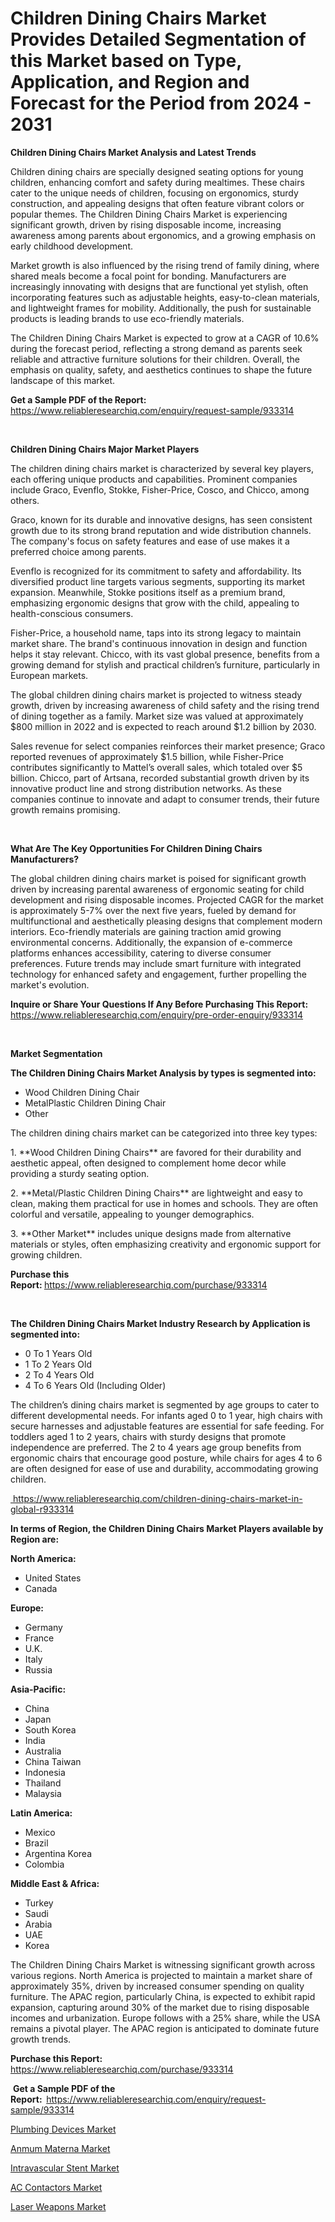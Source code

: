 <p><h1>Children Dining Chairs Market Provides Detailed Segmentation of this Market based on Type, Application, and Region and Forecast for the Period from 2024 - 2031</h1></p><p><strong>Children Dining Chairs Market Analysis and Latest Trends</strong></p>
<p><p>Children dining chairs are specially designed seating options for young children, enhancing comfort and safety during mealtimes. These chairs cater to the unique needs of children, focusing on ergonomics, sturdy construction, and appealing designs that often feature vibrant colors or popular themes. The Children Dining Chairs Market is experiencing significant growth, driven by rising disposable income, increasing awareness among parents about ergonomics, and a growing emphasis on early childhood development.</p><p>Market growth is also influenced by the rising trend of family dining, where shared meals become a focal point for bonding. Manufacturers are increasingly innovating with designs that are functional yet stylish, often incorporating features such as adjustable heights, easy-to-clean materials, and lightweight frames for mobility. Additionally, the push for sustainable products is leading brands to use eco-friendly materials.</p><p>The Children Dining Chairs Market is expected to grow at a CAGR of 10.6% during the forecast period, reflecting a strong demand as parents seek reliable and attractive furniture solutions for their children. Overall, the emphasis on quality, safety, and aesthetics continues to shape the future landscape of this market.</p></p>
<p><strong>Get a Sample PDF of the Report:&nbsp;</strong> <a href="https://www.reliableresearchiq.com/enquiry/request-sample/933314?utm_campaign=1117&utm_medium=2&utm_source=Github&utm_content=ia&utm_term=16112024&utm_id=children-dining-chairs">https://www.reliableresearchiq.com/enquiry/request-sample/933314</a></p>
<p>&nbsp;</p>
<p><strong>Children Dining Chairs Major Market Players</strong></p>
<p><p>The children dining chairs market is characterized by several key players, each offering unique products and capabilities. Prominent companies include Graco, Evenflo, Stokke, Fisher-Price, Cosco, and Chicco, among others.</p><p>Graco, known for its durable and innovative designs, has seen consistent growth due to its strong brand reputation and wide distribution channels. The company's focus on safety features and ease of use makes it a preferred choice among parents.</p><p>Evenflo is recognized for its commitment to safety and affordability. Its diversified product line targets various segments, supporting its market expansion. Meanwhile, Stokke positions itself as a premium brand, emphasizing ergonomic designs that grow with the child, appealing to health-conscious consumers.</p><p>Fisher-Price, a household name, taps into its strong legacy to maintain market share. The brand's continuous innovation in design and function helps it stay relevant. Chicco, with its vast global presence, benefits from a growing demand for stylish and practical children’s furniture, particularly in European markets.</p><p>The global children dining chairs market is projected to witness steady growth, driven by increasing awareness of child safety and the rising trend of dining together as a family. Market size was valued at approximately $800 million in 2022 and is expected to reach around $1.2 billion by 2030.</p><p>Sales revenue for select companies reinforces their market presence; Graco reported revenues of approximately $1.5 billion, while Fisher-Price contributes significantly to Mattel’s overall sales, which totaled over $5 billion. Chicco, part of Artsana, recorded substantial growth driven by its innovative product line and strong distribution networks. As these companies continue to innovate and adapt to consumer trends, their future growth remains promising.</p></p>
<p>&nbsp;</p>
<p><strong>What Are The Key Opportunities For Children Dining Chairs Manufacturers?</strong></p>
<p><p>The global children dining chairs market is poised for significant growth driven by increasing parental awareness of ergonomic seating for child development and rising disposable incomes. Projected CAGR for the market is approximately 5-7% over the next five years, fueled by demand for multifunctional and aesthetically pleasing designs that complement modern interiors. Eco-friendly materials are gaining traction amid growing environmental concerns. Additionally, the expansion of e-commerce platforms enhances accessibility, catering to diverse consumer preferences. Future trends may include smart furniture with integrated technology for enhanced safety and engagement, further propelling the market's evolution.</p></p>
<p><strong>Inquire or Share Your Questions If Any Before Purchasing This Report:</strong> <a href="https://www.reliableresearchiq.com/enquiry/pre-order-enquiry/933314?utm_campaign=1117&utm_medium=2&utm_source=Github&utm_content=ia&utm_term=16112024&utm_id=children-dining-chairs">https://www.reliableresearchiq.com/enquiry/pre-order-enquiry/933314</a></p>
<p>&nbsp;</p>
<p><strong>Market Segmentation</strong></p>
<p><strong>The Children Dining Chairs Market Analysis by types is segmented into:</strong></p>
<p><ul><li>Wood Children Dining Chair</li><li>MetalPlastic Children Dining Chair</li><li>Other</li></ul></p>
<p><p>The children dining chairs market can be categorized into three key types: </p><p>1. **Wood Children Dining Chairs** are favored for their durability and aesthetic appeal, often designed to complement home decor while providing a sturdy seating option. </p><p>2. **Metal/Plastic Children Dining Chairs** are lightweight and easy to clean, making them practical for use in homes and schools. They are often colorful and versatile, appealing to younger demographics. </p><p>3. **Other Market** includes unique designs made from alternative materials or styles, often emphasizing creativity and ergonomic support for growing children.</p></p>
<p><strong>Purchase this Report:&nbsp;</strong><a href="https://www.reliableresearchiq.com/purchase/933314?utm_campaign=1117&utm_medium=2&utm_source=Github&utm_content=ia&utm_term=16112024&utm_id=children-dining-chairs">https://www.reliableresearchiq.com/purchase/933314</a></p>
<p>&nbsp;</p>
<p><strong>The Children Dining Chairs Market Industry Research by Application is segmented into:</strong></p>
<p><ul><li>0 To 1 Years Old</li><li>1 To 2 Years Old</li><li>2 To 4 Years Old</li><li>4 To 6 Years Old (Including Older)</li></ul></p>
<p><p>The children’s dining chairs market is segmented by age groups to cater to different developmental needs. For infants aged 0 to 1 year, high chairs with secure harnesses and adjustable features are essential for safe feeding. For toddlers aged 1 to 2 years, chairs with sturdy designs that promote independence are preferred. The 2 to 4 years age group benefits from ergonomic chairs that encourage good posture, while chairs for ages 4 to 6 are often designed for ease of use and durability, accommodating growing children.</p></p>
<p><a href="https://www.reliableresearchiq.com/children-dining-chairs-market-in-global-r933314?utm_campaign=1117&utm_medium=2&utm_source=Github&utm_content=ia&utm_term=16112024&utm_id=children-dining-chairs">&nbsp;https://www.reliableresearchiq.com/children-dining-chairs-market-in-global-r933314</a></p>
<p><strong>In terms of Region, the Children Dining Chairs Market Players available by Region are:</strong></p>
<p>
    <p> <strong> North America: </strong>
        <ul>
            <li>United States</li>
            <li>Canada</li>
        </ul>
        </p> 
    <p> <strong> Europe: </strong>
        <ul>
            <li>Germany</li>
            <li>France</li>
            <li>U.K.</li>
            <li>Italy</li>
            <li>Russia</li>
        </ul>
        </p> 
    <p> <strong> Asia-Pacific: </strong>
        <ul>
            <li>China</li>
            <li>Japan</li>
            <li>South Korea</li>
            <li>India</li>
            <li>Australia</li>
            <li>China Taiwan</li>
            <li>Indonesia</li>
            <li>Thailand</li>
            <li>Malaysia</li>
        </ul>
        </p> 
    <p> <strong> Latin America: </strong>
        <ul>
            <li>Mexico</li>
            <li>Brazil</li>
            <li>Argentina Korea</li>
            <li>Colombia</li>
        </ul>
        </p> 
    <p> <strong> Middle East & Africa: </strong>
        <ul>
            <li>Turkey</li>
            <li>Saudi</li>
            <li>Arabia</li>
            <li>UAE</li>
            <li>Korea</li>
        </ul>
    </p>
    </p>
<p><p>The Children Dining Chairs Market is witnessing significant growth across various regions. North America is projected to maintain a market share of approximately 35%, driven by increased consumer spending on quality furniture. The APAC region, particularly China, is expected to exhibit rapid expansion, capturing around 30% of the market due to rising disposable incomes and urbanization. Europe follows with a 25% share, while the USA remains a pivotal player. The APAC region is anticipated to dominate future growth trends.</p></p>
<p><strong>Purchase this Report: </strong><a href="https://www.reliableresearchiq.com/purchase/933314?utm_campaign=1117&utm_medium=2&utm_source=Github&utm_content=ia&utm_term=16112024&utm_id=children-dining-chairs">https://www.reliableresearchiq.com/purchase/933314</a></p>
<p>&nbsp;<strong>Get a Sample PDF of the Report:&nbsp;&nbsp;</strong><a href="https://www.reliableresearchiq.com/enquiry/request-sample/933314?utm_campaign=1117&utm_medium=2&utm_source=Github&utm_content=ia&utm_term=16112024&utm_id=children-dining-chairs">https://www.reliableresearchiq.com/enquiry/request-sample/933314</a></p>
<p><strong></strong></p>
<p><p><a href="https://www.linkedin.com/pulse/plumbing-devices-market-global-insights-sales-trends-yqiuf?utm_campaign=1117&utm_medium=2&utm_source=Github&utm_content=ia&utm_term=16112024&utm_id=children-dining-chairs">Plumbing Devices Market</a></p><p><a href="https://issuu.com/reportprime-2/docs/anmum-materna-market-size-2030.pptx_c8c1dc04ee4021?utm_campaign=1117&utm_medium=2&utm_source=Github&utm_content=ia&utm_term=16112024&utm_id=children-dining-chairs">Anmum Materna Market</a></p><p><a href="https://issuu.com/reportprime-2/docs/intravascular-stent-market-size-203_df2b0ed287958e?utm_campaign=1117&utm_medium=2&utm_source=Github&utm_content=ia&utm_term=16112024&utm_id=children-dining-chairs">Intravascular Stent Market</a></p><p><a href="https://www.linkedin.com/pulse/ac-contactors-market-trends-detailed-study-its-segmentation-9vesf?utm_campaign=1117&utm_medium=2&utm_source=Github&utm_content=ia&utm_term=16112024&utm_id=children-dining-chairs">AC Contactors Market</a></p><p><a href="https://www.linkedin.com/pulse/market-insights-global-laser-weapons-forecast-innovation-8xgcf?utm_campaign=1117&utm_medium=2&utm_source=Github&utm_content=ia&utm_term=16112024&utm_id=children-dining-chairs">Laser Weapons Market</a></p></p>